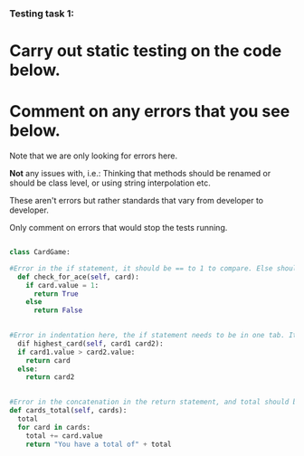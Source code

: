 ### Testing task 1:

# Carry out static testing on the code below.
# Comment on any errors that you see below.

Note that we are only looking for errors here.

**Not** any issues with, i.e.: 
Thinking that methods should be renamed or should be class level, or using string interpolation etc. 

These aren't errors but rather standards that vary from developer to developer. 

Only comment on errors that would stop the tests running.

```python

class CardGame:

#Error in the if statement, it should be == to 1 to compare. Else should have a colon.
  def check_for_ace(self, card):
    if card.value = 1:
      return True
    else
      return False
   

#Error in indentation here, the if statement needs to be in one tab. It also should be def instead of dif.
  dif highest_card(self, card1 card2):
  if card1.value > card2.value:
    return card
  else:
    return card2
  

#Error in the concatenation in the return statement, and total should be given an initial value.
def cards_total(self, cards):
  total
  for card in cards:
    total += card.value
    return "You have a total of" + total
  
```
